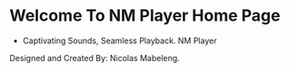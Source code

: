 # Welcome To NM Player Home Page

* Captivating Sounds, Seamless Playback. NM Player

Designed and Created By: Nicolas Mabeleng.
